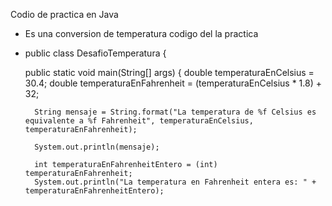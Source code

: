Codio de practica en Java 
* Es una conversion de temperatura codigo del la practica
  
* public class DesafioTemperatura {

    public static void main(String[] args) {
        double temperaturaEnCelsius = 30.4;
        double temperaturaEnFahrenheit = (temperaturaEnCelsius * 1.8) + 32;

        String mensaje = String.format("La temperatura de %f Celsius es equivalente a %f Fahrenheit", temperaturaEnCelsius, temperaturaEnFahrenheit);

        System.out.println(mensaje);

        int temperaturaEnFahrenheitEntero = (int) temperaturaEnFahrenheit;
        System.out.println("La temperatura en Fahrenheit entera es: " + temperaturaEnFahrenheitEntero);
